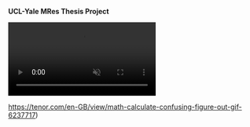 **UCL-Yale MRes Thesis Project**

<video autoplay loop muted playsinline>
  <source src="https://media.tenor.com/dlJSiLUJNmsAAAPo/math-calculate.mp4" type="video/mp4">
</video>



https://tenor.com/en-GB/view/math-calculate-confusing-figure-out-gif-6237717)

